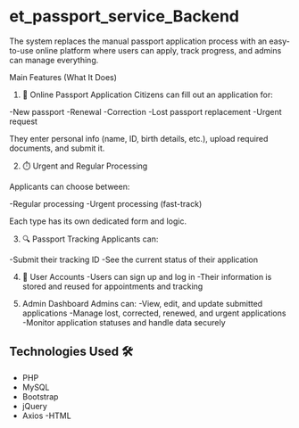 # et_passport_service_Backend
The system replaces the manual passport application process with an easy-to-use online platform where users can apply, track progress, and admins can manage everything.

Main Features (What It Does)
1. 📝 Online Passport Application
Citizens can fill out an application for:

-New passport
-Renewal
-Correction
-Lost passport replacement
-Urgent request 

They enter personal info (name, ID, birth details, etc.), upload required documents, and submit it.

2. ⏱️ Urgent and Regular Processing

Applicants can choose between:

-Regular processing
-Urgent processing (fast-track)

Each type has its own dedicated form and logic.

3. 🔍 Passport Tracking
Applicants can:

-Submit their tracking ID
-See the current status of their application 

4. 👤 User Accounts
-Users can sign up and log in
-Their information is stored and reused for appointments and tracking

5. Admin Dashboard
Admins can:
-View, edit, and update submitted applications
-Manage lost, corrected, renewed, and urgent applications
-Monitor application statuses and handle data securely

## Technologies Used 🛠️

- PHP
- MySQL
- Bootstrap
- jQuery
- Axios
-HTML
